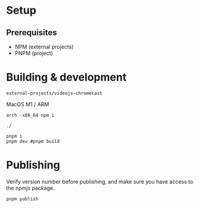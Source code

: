 # Setup
## Prerequisites
- NPM (external projects)
- PNPM (project)


# Building & development

`external-projects/videojs-chromecast`

MacOS M1 / ARM
```
arch -x86_64 npm i
```


`./`
```
pnpm i
pnpm dev #pnpm build
```

# Publishing
Verify version number before publishing, and make sure you have access to the npmjs package.
```
pnpm publish
```